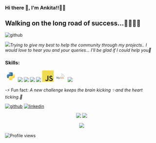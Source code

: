 ### Hi there 👋, I'm Ankita!!👩‍💻

<h2>Walking on the long road of success...🚶‍♀️💚😄</h2>

![github](https://media.giphy.com/media/fwbZnTftCXVocKzfxR/giphy.gif)

<img src="https://media.giphy.com/media/LkkXEHxadsaUzzH9Cu/giphy.gif"  width="70">*Trying to give my best to help the community through my projects..
I would love to hear you and your queries... I'll be glad if I could help you🤗*

### **Skills:**
<code><img height="38" src="https://raw.githubusercontent.com/github/explore/80688e429a7d4ef2fca1e82350fe8e3517d3494d/topics/python/python.png"></code>
<code><img height="38" src="https://user-images.githubusercontent.com/56729873/91666041-81a3eb00-eb17-11ea-8142-a049c30b3083.png"></code>
<code><img height="38" src="https://user-images.githubusercontent.com/56729873/91666227-ba908f80-eb18-11ea-9118-fdc1a845195b.png"></code>
<code><img height="38" src="https://user-images.githubusercontent.com/56729873/91666238-ced48c80-eb18-11ea-8279-66d4fbc90cc3.png"></code>
<code><img height="38" src="https://user-images.githubusercontent.com/56729873/91666250-e14ec600-eb18-11ea-81e4-59f2a65ff0aa.png"></code>
<code><img height="38" src="https://raw.githubusercontent.com/github/explore/80688e429a7d4ef2fca1e82350fe8e3517d3494d/topics/javascript/javascript.png" margin-top="10px"></code>
<code><img height="38" src="https://raw.githubusercontent.com/github/explore/80688e429a7d4ef2fca1e82350fe8e3517d3494d/topics/mysql/mysql.png"></code>
<code><img height="38" src="https://cdn.worldvectorlogo.com/logos/oracle-2.svg"></code><br>


-⚡ Fun fact: *A new challenge keeps the brain kicking ✨and the heart ticking.💖*


[<img src='https://cdn.jsdelivr.net/npm/simple-icons@3.0.1/icons/github.svg' alt='github' height='40'>](https://github.com/Ankita-2331) [<img src='https://cdn.jsdelivr.net/npm/simple-icons@3.0.1/icons/linkedin.svg' alt='linkedin' height='40'>](https://www.linkedin.com/in/ankita-kamboj-56936b19b/)  
<p align="center">
    <img
        height="180em"
        src="https://github-readme-stats.vercel.app/api?username=Ankita-2331&show_icons=true&hide_border=true"
    />
    <img
        height="180em"
        src="https://github-readme-stats.vercel.app/api/top-langs/?username=Ankita-2331&show_icons=true&hide_border=true&layout=compact&langs_count=8"
    />
</p>
<p align="center">
  <img src="https://github-readme-streak-stats.herokuapp.com/?user=Ankita-2331&hide_border=true" height="180em" />
</p>

![Profile views](https://gpvc.arturio.dev/Ankita-2331)
